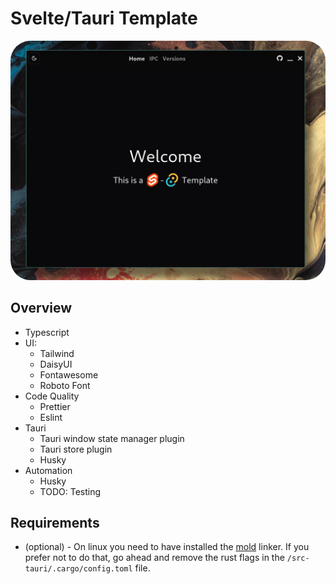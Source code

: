 # Svelte/Tauri Template

<div align="center">
  <img src="https://raw.githubusercontent.com/Fractal-Tess/Svelte-Tauri/dev/.github/app.jpeg" width="580" style="border-radius:2rem"/>
</div>

## Overview 
- Typescript
- UI:
  - Tailwind
  - DaisyUI
  - Fontawesome
  - Roboto Font
- Code Quality
  - Prettier
  - Eslint
- Tauri
  - Tauri window state manager plugin
  - Tauri store plugin
  - Husky
- Automation
  - Husky
  - TODO: Testing



## Requirements 

* (optional) - On linux you need to have installed the [mold](https://github.com/rui314/mold) linker. If you prefer not to do that, go ahead and remove the rust flags in the `/src-tauri/.cargo/config.toml` file.
